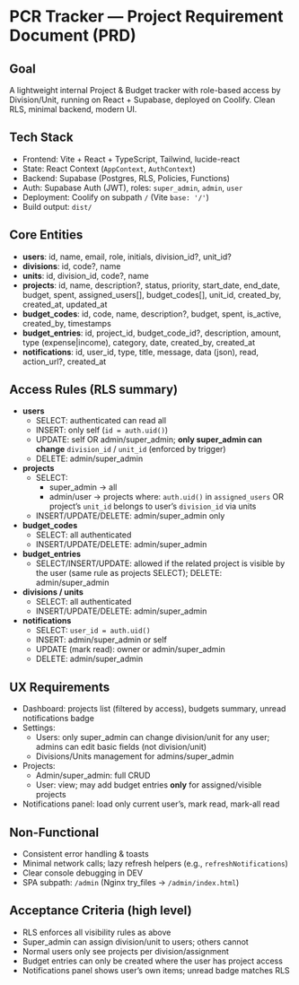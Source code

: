 # PCR Tracker — Project Requirement Document (PRD)

## Goal
A lightweight internal Project & Budget tracker with role-based access by Division/Unit, running on React + Supabase, deployed on Coolify. Clean RLS, minimal backend, modern UI.

## Tech Stack
- Frontend: Vite + React + TypeScript, Tailwind, lucide-react
- State: React Context (`AppContext`, `AuthContext`)
- Backend: Supabase (Postgres, RLS, Policies, Functions)
- Auth: Supabase Auth (JWT), roles: `super_admin`, `admin`, `user`
- Deployment: Coolify on subpath `/` (Vite `base: '/'`)
- Build output: `dist/`

## Core Entities
- **users**: id, name, email, role, initials, division_id?, unit_id?
- **divisions**: id, code?, name
- **units**: id, division_id, code?, name
- **projects**: id, name, description?, status, priority, start_date, end_date, budget, spent, assigned_users[], budget_codes[], unit_id, created_by, created_at, updated_at
- **budget_codes**: id, code, name, description?, budget, spent, is_active, created_by, timestamps
- **budget_entries**: id, project_id, budget_code_id?, description, amount, type (expense|income), category, date, created_by, created_at
- **notifications**: id, user_id, type, title, message, data (json), read, action_url?, created_at

## Access Rules (RLS summary)
- **users**
  - SELECT: authenticated can read all
  - INSERT: only self (`id = auth.uid()`)
  - UPDATE: self OR admin/super_admin; **only super_admin can change** `division_id` / `unit_id` (enforced by trigger)
  - DELETE: admin/super_admin
- **projects**
  - SELECT: 
    - super_admin → all
    - admin/user → projects where: `auth.uid()` in `assigned_users` OR project’s `unit_id` belongs to user’s `division_id` via units
  - INSERT/UPDATE/DELETE: admin/super_admin only
- **budget_codes**
  - SELECT: all authenticated
  - INSERT/UPDATE/DELETE: admin/super_admin
- **budget_entries**
  - SELECT/INSERT/UPDATE: allowed if the related project is visible by the user (same rule as projects SELECT); DELETE: admin/super_admin
- **divisions / units**
  - SELECT: all authenticated
  - INSERT/UPDATE/DELETE: admin/super_admin
- **notifications**
  - SELECT: `user_id = auth.uid()`
  - INSERT: admin/super_admin or self
  - UPDATE (mark read): owner or admin/super_admin
  - DELETE: admin/super_admin

## UX Requirements
- Dashboard: projects list (filtered by access), budgets summary, unread notifications badge
- Settings:
  - Users: only super_admin can change division/unit for any user; admins can edit basic fields (not division/unit)
  - Divisions/Units management for admins/super_admin
- Projects:
  - Admin/super_admin: full CRUD
  - User: view; may add budget entries **only** for assigned/visible projects
- Notifications panel: load only current user’s, mark read, mark-all read

## Non-Functional
- Consistent error handling & toasts
- Minimal network calls; lazy refresh helpers (e.g., `refreshNotifications`)
- Clear console debugging in DEV
- SPA subpath: `/admin` (Nginx try_files → `/admin/index.html`)

## Acceptance Criteria (high level)
- RLS enforces all visibility rules as above
- Super_admin can assign division/unit to users; others cannot
- Normal users only see projects per division/assignment
- Budget entries can only be created where the user has project access
- Notifications panel shows user’s own items; unread badge matches RLS